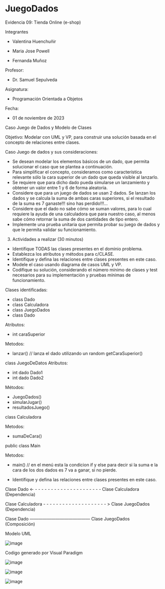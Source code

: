 # JuegoDados

Evidencia 09: Tienda Online (e-shop)


Integrantes 
- Valentina Huenchuñir

- Maria Jose Powell

- Fernanda Muñoz


Profesor:
- Dr. Samuel Sepulveda

Asignatura:
- Programación Orientada a Objetos

Fecha:
- 01 de noviembre de 2023



Caso Juego de Dados y Modelo de Clases


Objetivo: Modelar con UML y VP, para construir una solución basada en el concepto de relaciones entre clases.



Caso Juego de dados y sus consideraciones:
- Se desean modelar los elementos básicos de un dado, que permita solucionar el caso que se plantea a continuación.
- Para simplificar el concepto, consideramos como característica relevante sólo la cara superior de un dado que queda visible al lanzarlo.
- Se requiere que para dicho dado pueda simularse un lanzamiento y obtener un valor entre 1 y 6 de forma aleatoria.
- Considere que para un juego de dados se usan 2 dados. Se lanzan los dados y se calcula la suma de ambas caras superiores, si el resultado de la suma es 7 ganaste!!! sino has perdido!!!...
- Considere que el dado no sabe cómo se suman valores, para lo cual requiere la ayuda de una calculadora que para nuestro caso, al menos sabe cómo retornar la suma de dos cantidades de tipo entero.
- Implemente una prueba unitaria que permita probar su juego de dados y que le permita validar su funcionamiento.




3. Actividades a realizar (30 minutos)
- Identifique TODAS las clases presentes en el dominio problema.
- Establezca los atributos y métodos para c/CLASE.
- Identifique y defina las relaciones entre clases presentes en este caso.
- Modele el caso usando diagrama de casos UML y VP.
- Codifique su solución, considerando el número mínimo de clases y test necesarios para su implementación y pruebas mínimas de funcionamiento.




Clases identificadas:


- class Dado
- class Calculadora
- class JuegoDados
- class Dado

Atributos: 
- int caraSuperior


Metodos:
- lanzar() // lanza el dado utilizando un random
getCaraSuperior()




class JuegoDeDatos
Atributos:
- int dado Dado1
- int dado Dado2


Métodos:
- JuegoDados()
- simularJugar()
- resultadosJuego()



class Calculadora

Metodos:
- sumaDeCara()


public class Main

Metodos:
- main()
// en el menú esta la condicion if y else para decir si la suma e la cara de los dos dados es 7 va a ganar, si no pierde.


- Identifique y defina las relaciones entre clases presentes en este caso.


Clase Dado <- - - - - - - - - - - - - - - - - - - - - - Clase Calculadora (Dependencia)


Clase Calculadora - - - - - - - - - - - - - - - - - - - - > Clase JuegoDados (Dependencia)


Clase Dado —————————————— Clase JuegoDados (Composición)


Modelo UML


![image](https://github.com/FernaMunoz/JuegoDados/assets/142464144/1833c665-751d-4542-b676-a5b994e35aef)


Codigo generado por Visual Paradigm


![image](https://github.com/FernaMunoz/JuegoDados/assets/142464144/539479fd-e59f-4e0d-a38e-bfb641d560e2)



![image](https://github.com/FernaMunoz/JuegoDados/assets/142464144/88eacfdb-3db4-4ead-bdea-6d9e3ab7cbb7)


![image](https://github.com/FernaMunoz/JuegoDados/assets/142464144/2e342892-e970-45cf-b8b4-21946b9dbb60)







